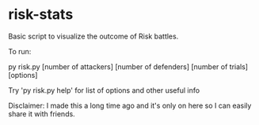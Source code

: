 # risk-stats
Basic script to visualize the outcome of Risk battles.

To run:

py risk.py [number of attackers] [number of defenders] [number of trials] [options]

Try 'py risk.py help' for list of options and other useful info


Disclaimer:
I made this a long time ago and it's only on here so I can easily share it with friends. 
